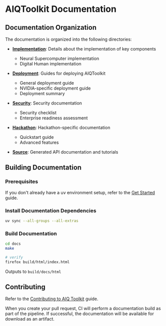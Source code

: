 <!--
 SPDX-FileCopyrightText: Copyright (c) 2021-2025, NVIDIA CORPORATION & AFFILIATES. All rights reserved.
 SPDX-License-Identifier: Apache-2.0

 Licensed under the Apache License, Version 2.0 (the "License");
 you may not use this file except in compliance with the License.
 You may obtain a copy of the License at

 http://www.apache.org/licenses/LICENSE-2.0

 Unless required by applicable law or agreed to in writing, software
 distributed under the License is distributed on an "AS IS" BASIS,
 WITHOUT WARRANTIES OR CONDITIONS OF ANY KIND, either express or implied.
 See the License for the specific language governing permissions and
 limitations under the License.
-->

# AIQToolkit Documentation

## Documentation Organization

The documentation is organized into the following directories:

- [**Implementation**](./implementation/): Details about the implementation of key components
  - Neural Supercomputer implementation
  - Digital Human implementation

- [**Deployment**](./deployment/): Guides for deploying AIQToolkit
  - General deployment guide
  - NVIDIA-specific deployment guide
  - Deployment summary

- [**Security**](./security/): Security documentation
  - Security checklist
  - Enterprise readiness assessment

- [**Hackathon**](./hackathon/): Hackathon-specific documentation
  - Quickstart guide
  - Advanced features

- [**Source**](./source/): Generated API documentation and tutorials

## Building Documentation

### Prerequisites
If you don't already have a uv environment setup, refer to the [Get Started](./source/quick-start/installing.md) guide.

### Install Documentation Dependencies
```bash
uv sync --all-groups --all-extras
```

### Build Documentation
```bash
cd docs
make

# verify
firefox build/html/index.html
```
Outputs to `build/docs/html`

## Contributing
Refer to the [Contributing to AIQ Toolkit](./source/resources/contributing.md) guide.

When you create your pull request, CI will perform a documentation build as part of the pipeline. If successful, the documentation will be available for download as an artifact.
